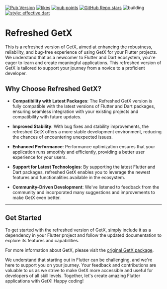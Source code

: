 [![Pub Version](https://img.shields.io/pub/v/refreshed?logo=dart)](https://pub.dev/packages/refreshed)
[![likes](https://img.shields.io/pub/likes/refreshed?style=flat&logo=dart)](https://pub.dev/packages/refreshed/score)
[![pub points](https://img.shields.io/pub/points/refreshed?style=flat&logo=dart)](https://pub.dev/packages/refreshed/score)
[![GitHub Repo stars](https://img.shields.io/github/stars/Aniketkhote/refreshed?style=flat&logo=github)](https://github.com/Aniketkhote/refreshed)
![building](https://github.com/Aniketkhote/refreshed/workflows/build/badge.svg)
[![style: effective dart](https://img.shields.io/badge/style-effective_dart-40c4ff.svg)](https://pub.dev/packages/effective_dart)

<!-- [![Discord Shield](https://img.shields.io/discord/1218986517297369088.svg?logo=discord)](https://discord.com/invite/e56kXWqU) -->

# Refreshed GetX

This is a refreshed version of GetX, aimed at enhancing the robustness, reliability, and bug-free experience of using GetX for your Flutter projects. We understand that as a newcomer to Flutter and Dart ecosystem, you're eager to learn and create meaningful applications. This refreshed version of GetX is tailored to support your journey from a novice to a proficient developer.

## Why Choose Refreshed GetX?

- **Compatibility with Latest Packages**: The Refreshed GetX version is fully compatible with the latest versions of Flutter and Dart packages, ensuring seamless integration with your existing projects and compatibility with future updates.

- **Improved Stability**: With bug fixes and stability improvements, the refreshed GetX offers a more stable development environment, reducing the chances of encountering unexpected issues.

- **Enhanced Performance**: Performance optimization ensures that your application runs smoothly and efficiently, providing a better user experience for your users.

- **Support for Latest Technologies**: By supporting the latest Flutter and Dart packages, refreshed GetX enables you to leverage the newest features and functionalities available in the ecosystem.

- **Community-Driven Development**: We've listened to feedback from the community and incorporated many suggestions and improvements to make GetX even better.

---

## Get Started

To get started with the refreshed version of GetX, simply include it as a dependency in your Flutter project and follow the updated documentation to explore its features and capabilities.

For more information about GetX, please visit the [original GetX package](https://github.com/jonataslaw/getx).

We understand that starting out in Flutter can be challenging, and we're here to support you on your journey. Your feedback and contributions are valuable to us as we strive to make GetX more accessible and useful for developers of all skill levels. Together, let's create amazing Flutter applications with GetX! Happy coding!

